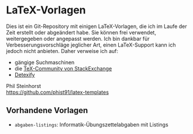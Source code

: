 # LaTeX-Vorlagen

Dies ist ein Git-Repository mit einigen LaTeX-Vorlagen, die ich im Laufe der Zeit erstellt oder abgeändert habe.
Sie können frei verwendet, weitergegeben oder angepasst werden.
Ich bin dankbar für Verbesserungsvorschläge jeglicher Art, einen LaTeX-Support kann ich jedoch nicht anbieten.
Daher verweise ich auf:

* gängige Suchmaschinen
* die [TeX-Community von StackExchange](https://tex.stackexchange.com/)
* [Detexify](http://detexify.kirelabs.org/classify.html)

Phil Steinhorst <br/>
https://github.com/phist91/latex-templates


## Vorhandene Vorlagen
* `abgaben-listings`: Informatik-Übungszettelabgaben mit Listings
